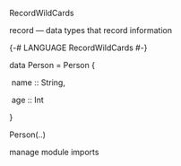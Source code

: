 RecordWildCards

record — data types that record information 



{-# LANGUAGE RecordWildCards #-}



data Person = Person {

​	name  :: String, 

​	age      :: Int

}



Person(..)





manage module imports 